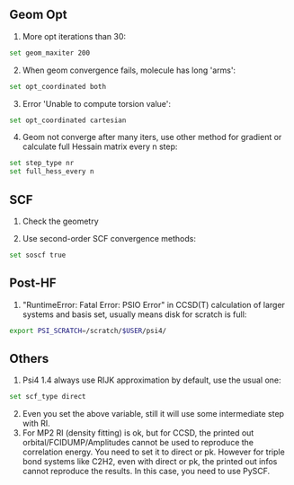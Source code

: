 ## Geom Opt
1. More opt iterations than 30:
```bash
set geom_maxiter 200
```
2. When geom convergence fails, molecule has long 'arms':
```bash
set opt_coordinated both
```
3. Error 'Unable to compute torsion value':
```bash
set opt_coordinated cartesian
```
4. Geom not converge after many iters, use other method for gradient or calculate full Hessain matrix every n step:
```bash
set step_type nr
set full_hess_every n
```

## SCF
1. Check the geometry

2. Use second-order SCF convergence methods:
```bash
set soscf true
```

## Post-HF
1. "RuntimeError: Fatal Error: PSIO Error" in CCSD(T) calculation of larger systems and basis set, usually means disk for scratch is full:
```bash
export PSI_SCRATCH=/scratch/$USER/psi4/
```

## Others
1. Psi4 1.4 always use RIJK approximation by default, use the usual one:
```bash
set scf_type direct
```
2. Even you set the above variable, still it will use some intermediate step with RI.
3. For MP2 RI (density fitting) is ok, but for CCSD, the printed out orbital/FCIDUMP/Amplitudes cannot be used to reproduce the correlation
energy. You need to set it to direct or pk. However for triple bond systems like C2H2, even with direct or pk, the printed out infos cannot 
reproduce the results. In this case, you need to use PySCF. 
